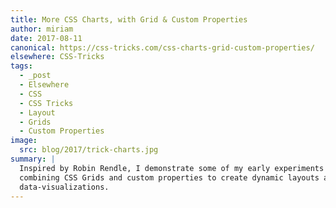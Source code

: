 ```yaml
---
title: More CSS Charts, with Grid & Custom Properties
author: miriam
date: 2017-08-11
canonical: https://css-tricks.com/css-charts-grid-custom-properties/
elsewhere: CSS-Tricks
tags:
  - _post
  - Elsewhere
  - CSS
  - CSS Tricks
  - Layout
  - Grids
  - Custom Properties
image:
  src: blog/2017/trick-charts.jpg
summary: |
  Inspired by Robin Rendle, I demonstrate some of my early experiments
  combining CSS Grids and custom properties to create dynamic layouts and
  data-visualizations.
---
```



